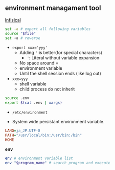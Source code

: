 ## environment managament tool
[Infisical](https://infisical.com/)

```bash
set -a # export all following variables
source "$file"
set +a # reverse
```

* `export xxx='yyy'`
    * Adding `'` is better(for special characters)
        * `'`: Literal without variable expansion
    * No space around =
    * environment variable
    * Until the shell session ends (like log out)
* `xxx=yyy`
    * shell variable
    * child process do not inherit

```bash
source .env
export $(cat .env | xargs) 
```
* `/etc/environment`

* System wide persistant environment variable. 

```ini
LANG=ja_JP.UTF-8
PATH="/usr/local/bin:/usr/bin:/bin"
HOME
```


**env**
```bash
env # environment variable list
env "$program_name" # search program and execute
```
